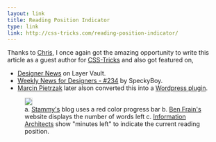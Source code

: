 ```yaml
---
layout: link
title: Reading Position Indicator
type: link
link: http://css-tricks.com/reading-position-indicator/
---
```


Thanks to [Chris](http://chriscoyier.net/), I once again got the amazing opportunity to write this article as a guest author for [CSS-Tricks](http://css-tricks.com/) and also got featured on,

- [Designer News](https://news.layervault.com/stories/22653-reading-position-indicatorcsstricks) on Layer Vault.
- [Weekly News for Designers - #234](http://speckyboy.com/2014/05/13/weekly-news-designers-n-234/) by SpeckyBoy.
- [Marcin Pietrzak](https://profiles.wordpress.org/iworks/) later alson converted this into a [Wordpress plugin](https://wordpress.org/plugins/reading-position-indicator/).

<figure>
    <img src="http://res.cloudinary.com/dw9fem4ki/image/upload/v1398621227/examples_dglnrr.png" style="border:1px solid #ddd">
    <figcaption>a. <a href="http://paulstamatiou.com/">Stammy's</a> blog uses a red color progress bar b. <a href="http://benfrain.com/">Ben Frain's</a> website displays the number of words left c. <a href="http://ia.net/">Information Architects</a> show "minutes left" to indicate the current reading position.</figcaption>
</figure>
